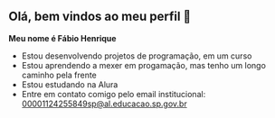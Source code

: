 ## Olá, bem vindos ao meu perfil 👋
**Meu nome é Fábio Henrique**
- Estou desenvolvendo projetos de programação, em um curso
- Estou aprendendo a mexer em progamação, mas tenho um longo caminho pela frente
- Estou estudando na Alura
- Entre em contato comigo pelo email institucional: 
00001124255849sp@al.educacao.sp.gov.br
